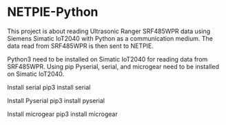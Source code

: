 # NETPIE-Python

This project is about reading Ultrasonic Ranger SRF485WPR data using Siemens Simatic IoT2040 with Python as a communication medium. The data read from SRF485WPR is then sent to NETPIE.

Python3 need to be installed on Simatic IoT2040 for reading data from SRF485WPR. Using pip Pyserial, serial, and microgear need to be installed on Simatic IoT2040.

Install serial
pip3 install serial

Install Pyserial
pip3 install pyserial

Install microgear
pip3 install microgear